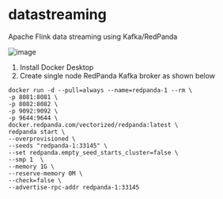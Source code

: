 # datastreaming
Apache Flink data streaming using Kafka/RedPanda 



![image](https://user-images.githubusercontent.com/64332344/210473707-00454559-f378-482a-829a-9fdb54ad345f.png)


1) Install Docker Desktop
2) Create single node RedPanda Kafka broker as shown below

```
docker run -d --pull=always --name=redpanda-1 --rm \
-p 8081:8081 \
-p 8082:8082 \
-p 9092:9092 \
-p 9644:9644 \
docker.redpanda.com/vectorized/redpanda:latest \
redpanda start \
--overprovisioned \
--seeds "redpanda-1:33145" \
--set redpanda.empty_seed_starts_cluster=false \
--smp 1  \
--memory 1G \
--reserve-memory 0M \
--check=false \
--advertise-rpc-addr redpanda-1:33145
```
